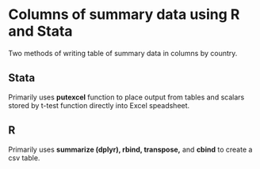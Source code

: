 # Columns of summary data using R and Stata

Two methods of writing table of summary data in columns by country.  

## Stata
Primarily uses <b>putexcel</b> function to place output from tables and scalars stored by t-test function directly into Excel speadsheet. 

## R 
Primarily uses <b>summarize (dplyr), rbind, transpose,</b> and <b>cbind</b> to create a csv table.   

